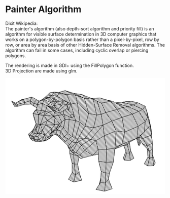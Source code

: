 # Painter Algorithm

Dixit Wikipedia:\
The painter's algorithm (also depth-sort algorithm and priority fill) is an algorithm for visible surface determination in 3D computer graphics that works on a polygon-by-polygon basis rather than a pixel-by-pixel, row by row, or area by area basis of other Hidden-Surface Removal algorithms. The algorithm can fail in some cases, including cyclic overlap or piercing polygons.

The rendering is made in GDI+ using the FillPolygon function.\
3D Projection are made using glm.

<img src="img/sample.png">
